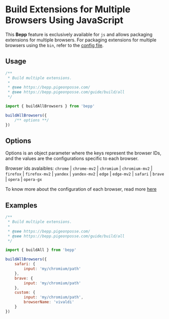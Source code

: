 # Build Extensions for Multiple Browsers Using JavaScript

This **Bepp** feature is exclusively available for `js` and allows packaging extensions for multiple browsers. For packaging extensions for multiple browsers using the `bin`, refer to the [config file](config-file.md).

## Usage

```js
/**
 * Build multiple extensions.
 * 
 * @see https://bepp.pigeonposse.com/
 * @see https://bepp.pigeonposse.com/guide/build/all
 */

import { buildAllBrowsers } from 'bepp'

buildAllBrowsers({
    /** options **/
})

```

## Options

Options is an object parameter where the keys represent the browser IDs, and the values are the configurations specific to each browser.

Browser ids avalaibles: `chrome` | `chrome-mv2` | `chromium` | `chromium-mv2` | `firefox` | `firefox-mv2` | `yandex` | `yandex-mv2` | `edge` | `edge-mv2` | `safari` | `brave` | `opera` | `opera-gx`

To know more about the configuration of each browser, read more [here](../build.md#build-for-a-specific-browser)

## Examples

```js
/**
 * Build multiple extensions.
 * 
 * @see https://bepp.pigeonposse.com/
 * @see https://bepp.pigeonposse.com/guide/build/all
 */

import { buildAll } from 'bepp'

buildAllBrowsers({
    safari: {
        input: 'my/chromium/path'
    },
    brave: {
        input: 'my/chromium/path'
    },
    custom: {
        input: 'my/chromium/path',
        browserName: 'vivaldi'
    }
})
```
